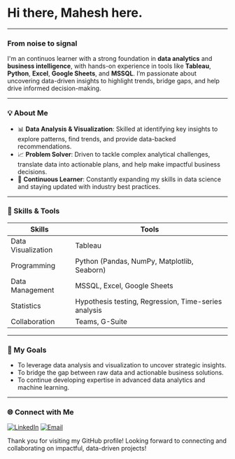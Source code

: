 # Hi there, Mahesh here.

---

### From noise to signal

I'm an continuos learner with a strong foundation in **data analytics** and **business intelligence**, with hands-on experience in tools like **Tableau**, **Python**, **Excel**, **Google Sheets**, and **MSSQL**. I’m passionate about uncovering data-driven insights to highlight trends, bridge gaps, and help drive informed decision-making.

---

### 💡 About Me
- 📊 **Data Analysis & Visualization**: Skilled at identifying key insights to explore patterns, find trends, and provide data-backed recommendations.
- 📈 **Problem Solver**: Driven to tackle complex analytical challenges, translate data into actionable plans, and help make impactful business decisions.
- 🎯 **Continuous Learner**: Constantly expanding my skills in data science and staying updated with industry best practices.


---

### 🔧 Skills & Tools
| Skills                 | Tools |
|------------------------|-------|
| Data Visualization     | Tableau |
| Programming            | Python (Pandas, NumPy, Matplotlib, Seaborn) |
| Data Management        | MSSQL, Excel, Google Sheets |
| Statistics             | Hypothesis testing, Regression, Time-series analysis |
| Collaboration          | Teams, G-Suite |


---

### 🌟 My Goals
- To leverage data analysis and visualization to uncover strategic insights.
- To bridge the gap between raw data and actionable business solutions.
- To continue developing expertise in advanced data analytics and machine learning.

---

### 🌐 Connect with Me
[![LinkedIn](https://img.shields.io/badge/LinkedIn-Connect-blue)](https://linkedin.com/in/maheshdethe)
[![Email](https://img.shields.io/badge/Email-Contact-orange)](mailto:mddetheanalyst@gmail.com)


Thank you for visiting my GitHub profile! Looking forward to connecting and collaborating on impactful, data-driven projects!
